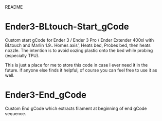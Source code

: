 README

# Ender3-BLtouch-Start_gCode
Custom start gCode for Ender 3 / Ender 3 Pro / Ender Extender 400xl with BLtouch and Marlin 1.9..  Homes axis', Heats bed, Probes bed, then heats nozzle. The intention is to avoid oozing plastic onto the bed while probing (especially TPU).

This is just a place for me to store this code in case I ever need it in the future. If anyone else finds it helpful, of course you can feel free to use it as well.


# Ender3-End_gCode
Custom End gCode which extracts filament at beginning of end gCode sequence.